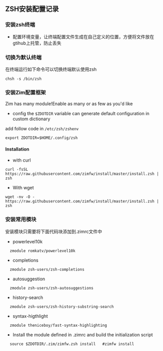 ## ZSH安装配置记录

### 安装zsh终端
  - 配置环境变量，让终端配置文件生成在自己定义的位置，方便将文件放在gtihub上托管，防止丢失
### 切换为默认终端
   在终端运行如下命令可以切换终端默认使用zsh
   ```
   chsh -s /bin/zsh
   ```
### 安装Zim配置框架
  Zim has many module!Enable as many or as few as you'd like
  * config the `$ZDOTDIR` variable can generate default configuration in custom dictionary
    
  add follow code in `/etc/zsh/zshenv`

  ```
  export ZDOTDIR=$HOME/.config/zsh
  ```

#### Installation 
    
   * with curl

    curl -fsSL https://raw.githubusercontent.com/zimfw/install/master/install.zsh | zsh
   
   * With wget
    
    wget -nv -O - https://raw.githubusercontent.com/zimfw/install/master/install.zsh | zsh

### 安装常用模块
  安装模块只需要将下面代码块添加到.zimrc文件中

  * powerlevel10k
    
  ```
    zmodule romkatv/powerlevel10k
  ```
  * completions
  ```
    zmodule zsh-users/zsh-completions
  ```
  * autosuggestion
  ```
    zmodule zsh-users/zsh-autosuggestions
  ```
  * history-search
  ```
    zmodule zsh-users/zsh-history-substring-search
  ```
  * syntax-higthlight
  ```
    zmodule theniceboy/fast-syntax-highlighting
  ```
  
  * Install the module defined in .zimrc and build the initialization script
  ```
    source $ZDOTDIR/.zim/zimfw.zsh install   #zimfw install
  ```

